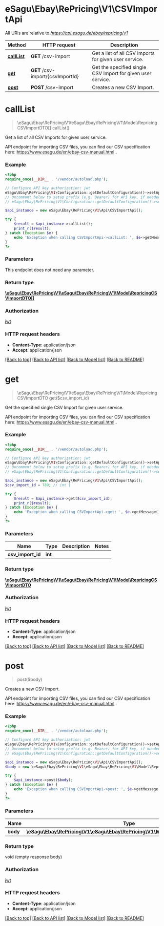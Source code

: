 # eSagu\Ebay\RePricing\V1\CSVImportApi

All URIs are relative to *https://api.esagu.de/ebay/repricing/v1*

Method | HTTP request | Description
------------- | ------------- | -------------
[**callList**](CSVImportApi.md#callList) | **GET** /csv-import | Get a list of all CSV Imports for given user service.
[**get**](CSVImportApi.md#get) | **GET** /csv-import/{csvImportId} | Get the specified single CSV Import for given user service.
[**post**](CSVImportApi.md#post) | **POST** /csv-import | Creates a new CSV Import.


# **callList**
> \eSagu\Ebay\RePricing\V1\eSagu\Ebay\RePricing\V1\Model\RepricingCSVImportDTO[] callList()

Get a list of all CSV Imports for given user service.

API endpoint for importing CSV files, you can find our CSV specification here: https://www.esagu.de/en/ebay-csv-manual.html .

### Example
```php
<?php
require_once(__DIR__ . '/vendor/autoload.php');

// Configure API key authorization: jwt
eSagu\Ebay\RePricing\V1\Configuration::getDefaultConfiguration()->setApiKey('Authorization', 'YOUR_API_KEY');
// Uncomment below to setup prefix (e.g. Bearer) for API key, if needed
// eSagu\Ebay\RePricing\V1\Configuration::getDefaultConfiguration()->setApiKeyPrefix('Authorization', 'Bearer');

$api_instance = new eSagu\Ebay\RePricing\V1\Api\CSVImportApi();

try {
    $result = $api_instance->callList();
    print_r($result);
} catch (Exception $e) {
    echo 'Exception when calling CSVImportApi->callList: ', $e->getMessage(), PHP_EOL;
}
?>
```

### Parameters
This endpoint does not need any parameter.

### Return type

[**\eSagu\Ebay\RePricing\V1\eSagu\Ebay\RePricing\V1\Model\RepricingCSVImportDTO[]**](../Model/RepricingCSVImportDTO.md)

### Authorization

[jwt](../../README.md#jwt)

### HTTP request headers

 - **Content-Type**: application/json
 - **Accept**: application/json

[[Back to top]](#) [[Back to API list]](../../README.md#documentation-for-api-endpoints) [[Back to Model list]](../../README.md#documentation-for-models) [[Back to README]](../../README.md)

# **get**
> \eSagu\Ebay\RePricing\V1\eSagu\Ebay\RePricing\V1\Model\RepricingCSVImportDTO get($csv_import_id)

Get the specified single CSV Import for given user service.

API endpoint for importing CSV files, you can find our CSV specification here: https://www.esagu.de/en/ebay-csv-manual.html .

### Example
```php
<?php
require_once(__DIR__ . '/vendor/autoload.php');

// Configure API key authorization: jwt
eSagu\Ebay\RePricing\V1\Configuration::getDefaultConfiguration()->setApiKey('Authorization', 'YOUR_API_KEY');
// Uncomment below to setup prefix (e.g. Bearer) for API key, if needed
// eSagu\Ebay\RePricing\V1\Configuration::getDefaultConfiguration()->setApiKeyPrefix('Authorization', 'Bearer');

$api_instance = new eSagu\Ebay\RePricing\V1\Api\CSVImportApi();
$csv_import_id = 789; // int | 

try {
    $result = $api_instance->get($csv_import_id);
    print_r($result);
} catch (Exception $e) {
    echo 'Exception when calling CSVImportApi->get: ', $e->getMessage(), PHP_EOL;
}
?>
```

### Parameters

Name | Type | Description  | Notes
------------- | ------------- | ------------- | -------------
 **csv_import_id** | **int**|  |

### Return type

[**\eSagu\Ebay\RePricing\V1\eSagu\Ebay\RePricing\V1\Model\RepricingCSVImportDTO**](../Model/RepricingCSVImportDTO.md)

### Authorization

[jwt](../../README.md#jwt)

### HTTP request headers

 - **Content-Type**: application/json
 - **Accept**: application/json

[[Back to top]](#) [[Back to API list]](../../README.md#documentation-for-api-endpoints) [[Back to Model list]](../../README.md#documentation-for-models) [[Back to README]](../../README.md)

# **post**
> post($body)

Creates a new CSV Import.

API endpoint for importing CSV files, you can find our CSV specification here: https://www.esagu.de/en/ebay-csv-manual.html .

### Example
```php
<?php
require_once(__DIR__ . '/vendor/autoload.php');

// Configure API key authorization: jwt
eSagu\Ebay\RePricing\V1\Configuration::getDefaultConfiguration()->setApiKey('Authorization', 'YOUR_API_KEY');
// Uncomment below to setup prefix (e.g. Bearer) for API key, if needed
// eSagu\Ebay\RePricing\V1\Configuration::getDefaultConfiguration()->setApiKeyPrefix('Authorization', 'Bearer');

$api_instance = new eSagu\Ebay\RePricing\V1\Api\CSVImportApi();
$body = new \eSagu\Ebay\RePricing\V1\eSagu\Ebay\RePricing\V1\Model\RepricingCSVImportDTO(); // \eSagu\Ebay\RePricing\V1\eSagu\Ebay\RePricing\V1\Model\RepricingCSVImportDTO | 

try {
    $api_instance->post($body);
} catch (Exception $e) {
    echo 'Exception when calling CSVImportApi->post: ', $e->getMessage(), PHP_EOL;
}
?>
```

### Parameters

Name | Type | Description  | Notes
------------- | ------------- | ------------- | -------------
 **body** | [**\eSagu\Ebay\RePricing\V1\eSagu\Ebay\RePricing\V1\Model\RepricingCSVImportDTO**](../Model/\eSagu\Ebay\RePricing\V1\eSagu\Ebay\RePricing\V1\Model\RepricingCSVImportDTO.md)|  | [optional]

### Return type

void (empty response body)

### Authorization

[jwt](../../README.md#jwt)

### HTTP request headers

 - **Content-Type**: application/json
 - **Accept**: application/json

[[Back to top]](#) [[Back to API list]](../../README.md#documentation-for-api-endpoints) [[Back to Model list]](../../README.md#documentation-for-models) [[Back to README]](../../README.md)

